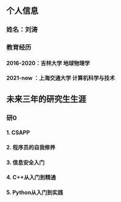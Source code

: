 ## 个人信息
### 姓名：刘涛
### 教育经历
#### 2016-2020：吉林大学 地球物理学
#### 2021-now ：上海交通大学 计算机科学与技术

## 未来三年的研究生生涯
### 研0
#### 1. CSAPP
#### 2. 程序员的自我修养
#### 3. 信息安全入门
#### 4. C++从入门到精通
#### 5. Python从入门到实践
